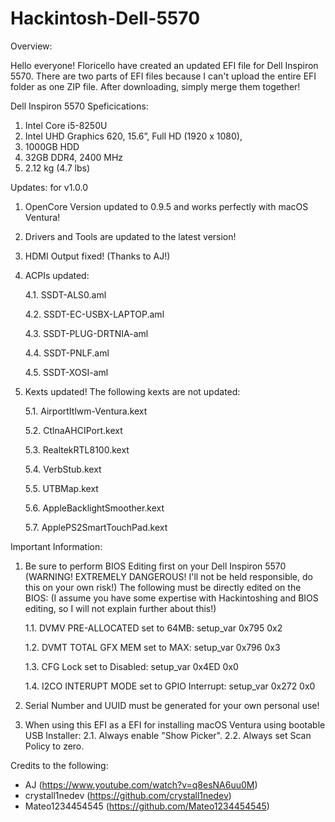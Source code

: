 # Hackintosh-Dell-5570

Overview:

Hello everyone! Floricello have created an updated EFI file for Dell Inspiron 5570. There are two parts of EFI files because I can't upload the entire EFI folder as one ZIP file. After downloading, simply merge them together!

Dell Inspiron 5570 Speficications:
1. Intel Core i5-8250U
2. Intel UHD Graphics 620, 15.6”, Full HD (1920 x 1080),
3. 1000GB HDD
4. 32GB DDR4, 2400 MHz
5. 2.12 kg (4.7 lbs)

Updates: for v1.0.0
1. OpenCore Version updated to 0.9.5 and works perfectly with macOS Ventura!
2. Drivers and Tools are updated to the latest version!
3. HDMI Output fixed! (Thanks to AJ!)
4. ACPIs updated:

	4.1. SSDT-ALS0.aml
   
	4.2. SSDT-EC-USBX-LAPTOP.aml
   
	4.3. SSDT-PLUG-DRTNIA-aml
   
	4.4. SSDT-PNLF.aml
   
	4.5. SSDT-XOSI-aml
   
5. Kexts updated! The following kexts are not updated:

	5.1. AirportItlwm-Ventura.kext
   
	5.2. CtlnaAHCIPort.kext
   
	5.3. RealtekRTL8100.kext
   
	5.4. VerbStub.kext
   
	5.5. UTBMap.kext
   
	5.6. AppleBacklightSmoother.kext
   
	5.7. ApplePS2SmartTouchPad.kext

Important Information:
1. Be sure to perform BIOS Editing first on your Dell Inspiron 5570 (WARNING! EXTREMELY DANGEROUS! I'll not be held responsible, do this on your own risk!)
   The following must be directly edited on the BIOS: (I assume you have some expertise with Hackintoshing and BIOS editing, so I will not explain further about this!)
   
	1.1. DVMV PRE-ALLOCATED set to 64MB: setup_var 0x795 0x2
   
	1.2. DVMT TOTAL GFX MEM set to MAX: setup_var 0x796 0x3
   
	1.3. CFG Lock set to Disabled: setup_var 0x4ED 0x0
   
	1.4. I2CO INTERUPT MODE set to GPIO Interrupt: setup_var 0x272 0x0
   
3. Serial Number and UUID must be generated for your own personal use!
4. When using this EFI as a EFI for installing macOS Ventura using bootable USB Installer:
    2.1. Always enable "Show Picker".
    2.2. Always set Scan Policy to zero.

Credits to the following:
- AJ (https://www.youtube.com/watch?v=q8esNA6uu0M)
- crystall1nedev (https://github.com/crystall1nedev)
- Mateo1234454545 (https://github.com/Mateo1234454545)
